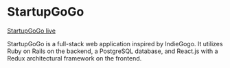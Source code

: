 # StartupGoGo

[StartupGoGo live][site]

[site]: http://www.startupgogo.xyz

StartupGoGo is a full-stack web application inspired by IndieGogo.  It utilizes Ruby on Rails on the backend, a PostgreSQL database, and React.js with a Redux architectural framework on the frontend.
